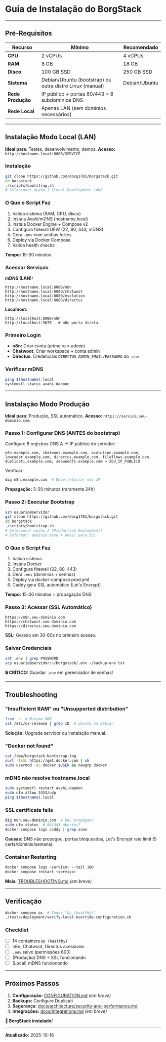 # Guia de Instalação do BorgStack

---

## Pré-Requisitos

| Recurso | Mínimo | Recomendado |
|---------|--------|-------------|
| **CPU** | 2 vCPUs | 4 vCPUs |
| **RAM** | 8 GB | 18 GB |
| **Disco** | 100 GB SSD | 250 GB SSD |
| **Sistema** | Debian/Ubuntu (bootstrap) ou outra distro Linux (manual) | Debian/Ubuntu |
| **Rede Produção** | IP público + portas 80/443 + 8 subdomínios DNS | |
| **Rede Local** | Apenas LAN (sem domínios necessários) | |

---

## Instalação Modo Local (LAN)

**Ideal para:** Testes, desenvolvimento, demos.
**Acesso:** `http://hostname.local:8080/SERVICE`

### Instalação

```bash
git clone https://github.com/docg1701/borgstack.git
cd borgstack
./scripts/bootstrap.sh
# Selecionar opção 1 (Local Development LAN)
```

### O Que o Script Faz

1. Valida sistema (RAM, CPU, disco)
2. Instala Avahi/mDNS (hostname.local)
3. Instala Docker Engine + Compose v2
4. Configura firewall UFW (22, 80, 443, mDNS)
5. Gera `.env` com senhas fortes
6. Deploy via Docker Compose
7. Valida health checks

**Tempo:** 15-30 minutos

### Acessar Serviços

**mDNS (LAN):**
```
http://hostname.local:8080/n8n
http://hostname.local:8080/chatwoot
http://hostname.local:8080/evolution
http://hostname.local:8080/directus
```

**Localhost:**
```
http://localhost:8080/n8n
http://localhost:5678   # n8n porta direta
```

### Primeiro Login

- **n8n:** Criar conta (primeiro = admin)
- **Chatwoot:** Criar workspace + conta admin
- **Directus:** Credenciais `DIRECTUS_ADMIN_EMAIL/PASSWORD` do `.env`

### Verificar mDNS

```bash
ping $(hostname).local
systemctl status avahi-daemon
```

---

## Instalação Modo Produção

**Ideal para:** Produção, SSL automático.
**Acesso:** `https://service.seu-dominio.com`

### Passo 1: Configurar DNS (ANTES do bootstrap)

Configure 8 registros DNS A → IP público do servidor:

```
n8n.example.com, chatwoot.example.com, evolution.example.com,
lowcoder.example.com, directus.example.com, fileflows.example.com,
duplicati.example.com, seaweedfs.example.com → SEU_IP_PUBLICO
```

Verificar:
```bash
dig n8n.example.com  # Deve retornar seu IP
```

**Propagação:** 5-30 minutos (raramente 24h)

### Passo 2: Executar Bootstrap

```bash
ssh usuario@servidor
git clone https://github.com/docg1701/borgstack.git
cd borgstack
./scripts/bootstrap.sh
# Selecionar opção 2 (Production Deployment)
# Informar: domínio base + email para SSL
```

### O Que o Script Faz

1. Valida sistema
2. Instala Docker
3. Configura firewall (22, 80, 443)
4. Gera `.env` (domínios + senhas)
5. Deploy via docker-compose.prod.yml
6. Caddy gera SSL automático (Let's Encrypt)

**Tempo:** 15-30 minutos + propagação DNS

### Passo 3: Acessar (SSL Automático)

```
https://n8n.seu-dominio.com
https://chatwoot.seu-dominio.com
https://directus.seu-dominio.com
```

**SSL:** Gerado em 30-60s no primeiro acesso.

### Salvar Credenciais

```bash
cat .env | grep PASSWORD
scp usuario@servidor:~/borgstack/.env ~/backup-env.txt
```

**🔒 CRÍTICO:** Guardar `.env` em gerenciador de senhas!

---

## Troubleshooting

### "Insufficient RAM" ou "Unsupported distribution"

```bash
free -h  # Mínimo 8GB
cat /etc/os-release | grep ID  # ubuntu ou debian
```

**Solução:** Upgrade servidor ou instalação manual.

### "Docker not found"

```bash
cat /tmp/borgstack-bootstrap.log
curl -fsSL https://get.docker.com | sh
sudo usermod -aG docker $USER && newgrp docker
```

### mDNS não resolve hostname.local

```bash
sudo systemctl restart avahi-daemon
sudo ufw allow 5353/udp
ping $(hostname).local
```

### SSL certificate fails

```bash
dig n8n.seu-dominio.com  # DNS propagou?
sudo ufw status  # 80/443 abertos?
docker compose logs caddy | grep acme
```

**Causas:** DNS não propagou, portas bloqueadas, Let's Encrypt rate limit (5 certs/domínio/semana).

### Container Restarting

```bash
docker compose logs <serviço> --tail 100
docker compose restart <serviço>
```

**Mais:** [TROUBLESHOOTING.md](TROUBLESHOOTING.md) *(em breve)*

---

## Verificação

```bash
docker compose ps  # Todos "Up (healthy)"
./tests/deployment/verify-local-override-configuration.sh
```

### Checklist

- [ ] 14 containers `Up (healthy)`
- [ ] n8n, Chatwoot, Directus acessíveis
- [ ] `.env` salvo (permissões 600)
- [ ] (Produção) DNS + SSL funcionando
- [ ] (Local) mDNS funcionando

---

## Próximos Passos

1. **Configuração:** [CONFIGURATION.md](CONFIGURATION.md) *(em breve)*
2. **Backups:** Configure Duplicati
3. **Segurança:** [docs/architecture/security-and-performance.md](docs/architecture/security-and-performance.md)
4. **Integrações:** [docs/integrations.md](docs/integrations.md) *(em breve)*

**🎉 BorgStack instalado!**

---

**Atualizado:** 2025-10-16
